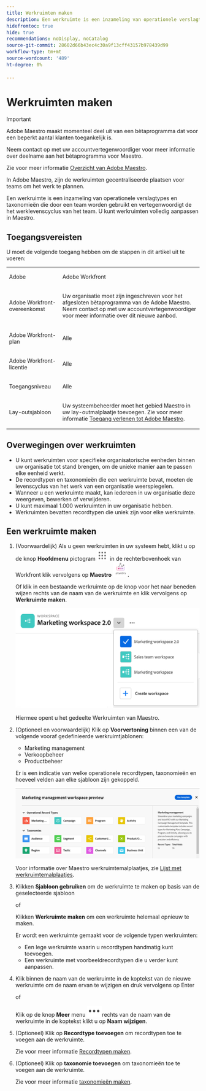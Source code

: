 ```yaml
---
title: Werkruimten maken
description: Een werkruimte is een inzameling van operationele verslagtypes en taxonomieën die door een team worden gebruikt en vertegenwoordigt de het werklevenscyclus van het team. U kunt werkruimten volledig aanpassen in Maestro.
hidefromtoc: true
hide: true
recommendations: noDisplay, noCatalog
source-git-commit: 28602d66b43ec4c30a9f13cff43157b978439d99
workflow-type: tm+mt
source-wordcount: '489'
ht-degree: 0%

---
```



<!--udpate the metadata with real information when making this avilable in TOC and in the left nav-->

# Werkruimten maken

>[!IMPORTANT]
>
>Adobe Maestro maakt momenteel deel uit van een bètaprogramma dat voor een beperkt aantal klanten toegankelijk is.
>
>Neem contact op met uw accountvertegenwoordiger voor meer informatie over deelname aan het bètaprogramma voor Maestro.
>
>Zie voor meer informatie [Overzicht van Adobe Maestro](../maestro-overview.md).

In Adobe Maestro, zijn de werkruimten gecentraliseerde plaatsen voor teams om het werk te plannen.

Een werkruimte is een inzameling van operationele verslagtypes en taxonomieën die door een team worden gebruikt en vertegenwoordigt de het werklevenscyclus van het team. U kunt werkruimten volledig aanpassen in Maestro.

## Toegangsvereisten

U moet de volgende toegang hebben om de stappen in dit artikel uit te voeren:

<table style="table-layout:auto">
 <col>
 <tbody>
<td>
   <p> Adobe</p> </td>
   <td>
   <p> Adobe Workfront</p> </td>
  </tr>  
 <td role="rowheader"><p>Adobe Workfront-overeenkomst</p></td>
   <td>
<p>Uw organisatie moet zijn ingeschreven voor het afgesloten bètaprogramma van de Adobe Maestro. Neem contact op met uw accountvertegenwoordiger voor meer informatie over dit nieuwe aanbod. </p>
   </td>
  </tr>
  <tr>
   <td role="rowheader"><p>Adobe Workfront-plan</p></td>
   <td>
<p>Alle</p>
   </td>
  </tr>
  <tr>
   <td role="rowheader"><p>Adobe Workfront-licentie</p></td>
   <td>
   <p>Alle</p> 
  </td>
  </tr>

<tr>
   <td role="rowheader">Toegangsniveau</td>
   <td> <p>Alle</p>  
</td>
  </tr>
<tr>
   <td role="rowheader">Lay-outsjabloon</td>
   <td> <p>Uw systeembeheerder moet het gebied Maestro in uw lay-outmalplaatje toevoegen. Zie voor meer informatie <a href="../access/grant-access.md">Toegang verlenen tot Adobe Maestro</a>. </p>  
</td>
  </tr>
 </tbody>
</table>

<!--Maybe enable this at GA - but Maestro is not supposed to have Access controls in the Workfront Access Level: 
>[!NOTE]
>
>If you don't have access, ask your Workfront administrator if they set additional restrictions in your access level. For information on how a Workfront administrator can change your access level, see [Create or modify custom access levels](../administration-and-setup/add-users/configure-and-grant-access/create-modify-access-levels.md). -->

<!-- Notes to add for the table: for the "Workfront plans" row: the above is only for closed beta; when going to GA - activate the following plans:    
<p>Current plan: Prime and Ultimate</p>
<p>Legacy plan: Enterprise</p>-->

<!-- Notes for the table: for the "Workfront access" row: <p>For more information, see <a href="../../administration-and-setup/add-users/access-levels-and-object-permissions/wf-licenses.md" class="MCXref xref">Adobe Workfront licenses overview</a>.</p>-->

## Overwegingen over werkruimten

* U kunt werkruimten voor specifieke organisatorische eenheden binnen uw organisatie tot stand brengen, om de unieke manier aan te passen elke eenheid werkt.
* De recordtypen en taxonomieën die een werkruimte bevat, moeten de levenscyclus van het werk van een organisatie weerspiegelen.
* Wanneer u een werkruimte maakt, kan iedereen in uw organisatie deze weergeven, bewerken of verwijderen.  <!--this will change with access levels and permissions-->
* U kunt maximaal 1.000 werkruimten in uw organisatie hebben.
* Werkruimten bevatten recordtypen die uniek zijn voor elke werkruimte. <!--this might change-->

## Een werkruimte maken

1. (Voorwaardelijk) Als u geen werkruimten in uw systeem hebt, klikt u op de knop **Hoofdmenu** pictogram ![](assets/main-menu-workfront.png) in de rechterbovenhoek van Workfront <!--or the **Main menu** icon ![](assets/main-menu-shell.png)  in the upper-left corner, if available--> klik vervolgens op **Maestro** ![](assets/maestro-icon.png).

   Of klik in een bestaande werkruimte op de knop voor het naar beneden wijzen rechts van de naam van de werkruimte en klik vervolgens op **Werkruimte maken**.

   ![](assets/workspace-drop-down-right-menu.png)

   Hiermee opent u het gedeelte Werkruimten van Maestro.
1. (Optioneel en voorwaardelijk) Klik op **Voorvertoning** binnen een van de volgende vooraf gedefinieerde werkruimtjablonen:

   * Marketing management
   * Verkoopbeheer
   * Productbeheer

   Er is een indicatie van welke operationele recordtypen, taxonomieën en hoeveel velden aan elke sjabloon zijn gekoppeld.

   ![](assets/previewing-a-workspace-template.png)

   Voor informatie over Maestro werkruimtemalplaatjes, zie [Lijst met werkruimtemalplaatjes](../architecture-and-fields/workspace-templates.md).

1. Klikken **Sjabloon gebruiken** om de werkruimte te maken op basis van de geselecteerde sjabloon

   of

   Klikken **Werkruimte maken** om een werkruimte helemaal opnieuw te maken.

   Er wordt een werkruimte gemaakt voor de volgende typen werkruimten:

   * Een lege werkruimte waarin u recordtypen handmatig kunt toevoegen.
   * Een werkruimte met voorbeeldrecordtypen die u verder kunt aanpassen.

1. Klik binnen de naam van de werkruimte in de koptekst van de nieuwe werkruimte om de naam ervan te wijzigen en druk vervolgens op Enter

   of

   Klik op de knop **Meer** menu ![](assets/more-menu.png)rechts van de naam van de werkruimte in de koptekst klikt u op **Naam wijzigen**.

1. (Optioneel) Klik op **Recordtype toevoegen** om recordtypen toe te voegen aan de werkruimte.

   Zie voor meer informatie [Recordtypen maken](../architecture-and-fields/create-record-types.md).

1. (Optioneel) Klik op **taxonomie toevoegen** om taxonomieën toe te voegen aan de werkruimte.

   Zie voor meer informatie [taxonomieën maken](../architecture-and-fields/create-a-taxonomy.md).